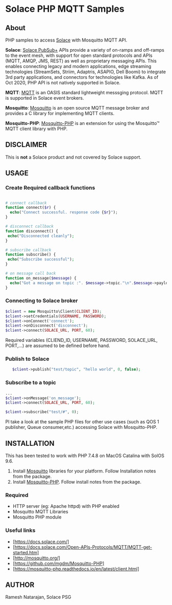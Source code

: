 # Solace PHP MQTT Samples

## About

PHP samples to access [Solace](www.solace.com) with Mosquitto MQTT API.

**Solace**: [Solace PubSub+](https://docs.solace.com/) APIs provide a variety of on-ramps and off-ramps to the event mesh, with support for open standard protocols and APIs (MQTT, AMQP, JMS, REST) as well as proprietary messaging APIs. This enables connecting legacy and modern applications, edge streaming technologies (StreamSets, Striim, Adaptris, ASAPIO, Dell Boomi) to integrate 3rd party applications, and connectors for technologies like Kafka. As of Oct 2020, PHP API is not natively supported in Solace.

**MQTT**: [MQTT](https://mqtt.org/) is an OASIS standard lightweight messsging protocol. MQTT is supported in Solace event brokers.

**Mosquitto**: [Mosquitto](https://mosquitto.org/) is an open source MQTT message broker and provides a C library for implementing MQTT clients.

**Mosquitto-PHP**: [Mosquitto-PHP](https://github.com/mgdm/Mosquitto-PHP) is an extension for using the  Mosquitto™ MQTT client library with PHP.

## DISCLAIMER

This is **not** a Solace product and not covered by Solace support.

## USAGE

### Create Required callback functions

``` PHP

# connect callback
function connect($r) {
  echo("Connect successful. response code {$r}");
}

# disconnect callback
function disconnect() {
 echo("Disconnected cleanly");
}

# subscribe callback
function subscribe() {
 echo("Subscribe successful");
}

# on message call back
function on_message($message) {
  echo("Got a message on topic :". $message->topic."\n".$message->payload);
}

```

### Connecting to Solace broker

``` PHP
$client = new Mosquitto\Client(CLIENT_ID);
$client->setCredentials(USERNAME, PASSWORD);
$client->onConnect('connect');
$client->onDisconnect('disconnect');
$client->connect(SOLACE_URL, PORT, 60);
```

Required variables (CLIEND_ID, USERNAME, PASSWORD, SOLACE_URL, PORT,...) are assumed to be defined before hand.

### Publish to Solace

``` PHP
   $client->publish("test/topic", "hello world", 0, false);
```

### Subscribe to a topic

``` PHP
...
$client->onMessage('on_message');
$client->connect(SOLACE_URL, PORT, 60);

$client->subscribe("test/#", 0); 
```

Pl take a look at the sample PHP files for other use cases (such as QOS 1 publisher, Queue consumer,etc.) accessing Solace with Mosquitto-PHP.

## INSTALLATION

This has been tested to work with PHP 7.4.8 on MacOS Catalina with SolOS 9.6.

1. Install [Mosquitto](http://mosquitto.org/) libraries for your platform. Follow Installation notes from the package.
2. Install [Mosquitto-PHP](https://github.com/mgdm/Mosquitto-PHP). Follow install notes from the package.

### Required

- HTTP server (eg: Apache httpd) with PHP enabled
- Mosquitto MQTT Libraries
- Mosquitto PHP module

### Useful links

- [https://docs.solace.com/]
- [https://docs.solace.com/Open-APIs-Protocols/MQTT/MQTT-get-started.htm]
- [http://mosquitto.org/]
- [https://github.com/mgdm/Mosquitto-PHP]
- [https://mosquitto-php.readthedocs.io/en/latest/client.html]

## AUTHOR

Ramesh Natarajan, Solace PSG
